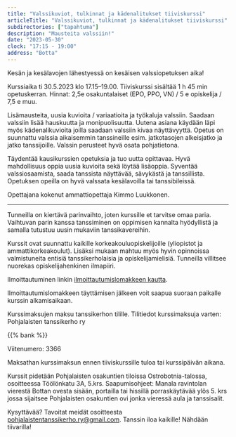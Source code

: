 ```yaml
---
title: "Valssikuviot, tulkinnat ja kädenalitukset tiiviskurssi"
articleTitle: "Valssikuviot, tulkinnat ja kädenalitukset tiiviskurssi"
subdirectories: ["tapahtuma"]
description: "Mausteita valssiin!"
date: "2023-05-30"
clock: "17:15 - 19:00"
address: "Botta"
---
```


Kesän ja kesälavojen lähestyessä on kesäisen valssiopetuksen aika!

Kurssiaika ti 30.5.2023 klo 17.15–19.00. Tiiviskurssi sisältää 1 h 45 min opetuskerran. Hinnat: 2,5e osakuntalaiset (EPO, PPO, VN) / 5 e opiskelija / 7,5 e muu.

Lisämausteita, uusia kuvioita / variaatioita ja työkaluja valssiin. Saadaan valssiin lisää hauskuutta ja monipuolisuutta. Uutena asiana käydään läpi myös kädenalikuvioita joilla saadaan valssiin kivaa näyttävyyttä.
Opetus on suunnattu valssia aikaisemmin tanssineille esim. jatkotasojen alkeisjatko ja jatko tanssijoille. Valssin perusteet hyvä osata pohjatietona.

Täydentää kausikurssien opetuksia ja tuo uutta opittavaa. Hyvä mahdollisuus oppia uusia kuvioita sekä löytää lisäoppia. Syventää valssiosaamista, saada tanssista näyttävää, sävykästä ja tanssillista. Opetuksen opeilla on hyvä valssata kesälavoilla tai tanssibileissä.

Opettajana kokenut ammattiopettaja Kimmo Luukkonen.

---

Tunneilla on kiertävä parinvaihto, joten kurssille et tarvitse omaa paria. Vaihtuvan parin kanssa tanssiminen on oppimisen kannalta hyödyllistä ja samalla tutustuu uusin mukaviin tanssikavereihin.

Kurssit ovat suunnattu kaikille korkeakouluopiskelijoille (yliopistot ja ammattikorkeakoulut). Lisäksi mukaan mahtuu myös hyvin opinnoissa valmistuneita entisiä tanssikerholaisia ja opiskelijamielisiä. Tunneilla villitsee nuorekas opiskelijahenkinen ilmapiiri.

Ilmoittautuminen linkin [ilmoittautumislomakkeen kautta](https://docs.google.com/forms/d/e/1FAIpQLSf-u2PLX49uHI8q_0yvzGrx81obcoMh-B74GlYyTKMyl7MQ-Q/viewform?fbclid=IwAR1AyZVsvGKNJ2s91ZYgxQO6wFjR4TtKeESgiW_PQr2ehEZx27kFkQ7u4NE).

Ilmoittautumislomakkeen täyttämisen jälkeen voit saapua suoraan paikalle kurssin alkamisaikaan.

Kurssimaksujen maksu tanssikerhon tilille. Tilitiedot kurssimaksuja varten:
Pohjalaisten tanssikerho ry

{{% bank %}}

Viitenumero: 3366

Maksathan kurssimaksun ennen tiiviskurssille tuloa tai kurssipäivän aikana.

Kurssit pidetään Pohjalaisten osakuntien tiloissa Ostrobotnia-talossa, osoitteessa Töölönkatu 3A, 5.krs. Saapumisohjeet: Manala ravintolan vierestä Bottan ovesta sisään, portailla tai hissillä porraskäytävää ylös 5. krs jossa sijaitsee Pohjalaisten osakuntien ovi jonka vieressä aula ja tanssisalit.

Kysyttävää? Tavoitat meidät osoitteesta pohjalaistentanssikerho.ry@gmail.com. Tanssin iloa kaikille! Nähdään tiivarilla!
